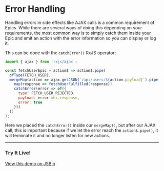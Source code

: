 # Error Handling

Handling errors in side effects like AJAX calls is a common requirement of Epics. While there are several ways of doing this depending on your requirements, the most common way is to simply catch them inside your Epic and emit an action with the error information so you can display or log it.

This can be done with the `catchError()` RxJS operator:

```js
import { ajax } from 'rxjs/ajax';

const fetchUserEpic = action$ => action$.pipe(
  ofType(FETCH_USER),
  mergeMap(action => ajax.getJSON(`/api/users/${action.payload}`).pipe(
    map(response => fetchUserFulfilled(response))
    catchError(error => of({
      type: FETCH_USER_REJECTED,
      payload: error.xhr.response,
      error: true
    }))
  ))
);
```

Here we placed the `catchError()` inside our `mergeMap()`, but after our AJAX call; this is important because if we let the error reach the `action$.pipe()`, it will terminate it and no longer listen for new actions.

***

### Try It Live!

<a class="jsbin-embed" href="https://jsbin.com/yuleju/embed?js,output&height=500px">View this demo on JSBin</a><script src="https://static.jsbin.com/js/embed.min.js?3.37.0"></script>

